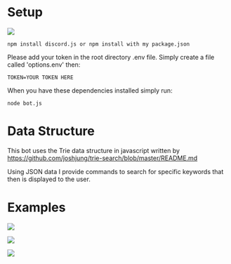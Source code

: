 Setup
=====
![](https://nodei.co/npm/trie-search.png?downloads=True&stars=True)

```npm install discord.js or npm install with my package.json```

Please add your token in the root directory .env file. Simply create a file called 'options.env' then:

```TOKEN=YOUR TOKEN HERE```

When you have these dependencies installed simply run:

```node bot.js```

Data Structure
==============
This bot uses the Trie data structure in javascript written by https://github.com/joshjung/trie-search/blob/master/README.md

Using JSON data I provide commands to search for specific keywords that then is displayed to the user.

Examples
========
![](https://i.imgur.com/1hl2rlg.png)

![](https://i.imgur.com/596KjdX.png)

![](https://i.imgur.com/vMcnJb3.png)